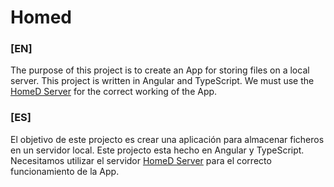 # Homed

### [EN]
The purpose of this project is to create an App for storing files on a local server. This project is written in Angular and TypeScript. We must use the [HomeD Server](https://github.com/R0zark/homed-server) for the correct working of the App.


### [ES]

El objetivo de este projecto es crear una aplicación para almacenar ficheros en un servidor local. Este projecto esta hecho en Angular y TypeScript. Necesitamos utilizar el servidor [HomeD Server](https://github.com/R0zark/homed-server) para el correcto funcionamiento de la App.
